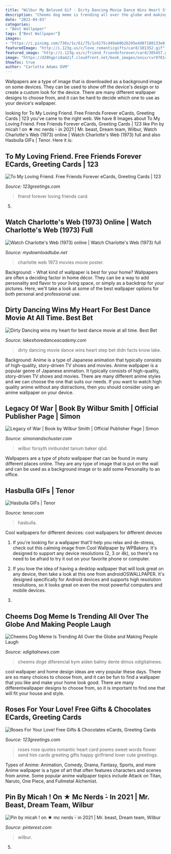 ```yaml
---
title: "Wilbur My Beloved Gif - Dirty Dancing Movie Dance Wins Heart Step Bet Didn Facts Know Lake"
description: "Cheems dog meme is trending all over the globe and making people laugh"
date: "2022-04-03"
categories:
- "Best Wallpaper"
tags: ["Best Wallpaper"]
images:
- "https://i.pinimg.com/736x/1c/61/75/1c6175cd49ab0b26295e4d07180133e0.jpg"
featuredImage: "http://i.123g.us/c/love_romanticgifts/card/101352.gif"
featured_image: "http://i.123g.us/c/friend_friendsforever/card/305457.gif"
image: "https://d28hgpri8am2if.cloudfront.net/book_images/onix/cvr9781499862355/legacy-of-war-9781499862355_xlg.jpg"
ShowToc: true
author: "Carlotta Adams DVM"
---
```



Wallpapers are a type of image that is downloaded as a background image on some devices. They can be used to show off the device's design or to create a custom look for the device. There are many different wallpaper designs to choose from, and it can be hard to decide which one to use as your device's wallpaper.

	

		
looking for To My Loving Friend. Free Friends Forever eCards, Greeting Cards | 123 you've came to the right web. We have 8 Images about To My Loving Friend. Free Friends Forever eCards, Greeting Cards | 123 like Pin by micah ! on ★ mc nerds ́- in 2021 | Mr. beast, Dream team, Wilbur, Watch Charlotte&#039;s Web (1973) online | Watch Charlotte&#039;s Web (1973) full and also Hasbulla GIFs | Tenor. Here it is:
		
    
## To My Loving Friend. Free Friends Forever ECards, Greeting Cards | 123

<img loading=lazy src="http://i.123g.us/c/friend_friendsforever/card/305457.gif" onerror="this.onerror=null;this.src='https://tse4.mm.bing.net/th?id=OIP.54uLehFDDurNEb6e-HRC5AHaIA&amp;pid=15.1';" alt="To My Loving Friend. Free Friends Forever eCards, Greeting Cards | 123">

_Source: 123greetings.com_

>friend forever loving friends card. 

	

5.

    
## Watch Charlotte&#039;s Web (1973) Online | Watch Charlotte&#039;s Web (1973) Full

<img loading=lazy src="https://mydownloadtube.net/poster_image/detail_page_poster/movies_poster_VH2F_1580473515.jpg" onerror="this.onerror=null;this.src='https://tse1.mm.bing.net/th?id=OIP.8v7rGWTwipifMhmXxwaPEgHaLG&amp;pid=15.1';" alt="Watch Charlotte&#039;s Web (1973) online | Watch Charlotte&#039;s Web (1973) full">

_Source: mydownloadtube.net_

>charlotte web 1973 movies movie poster. 

	

Background: - What kind of wallpaper is best for your home?
Wallpapers are often a deciding factor in home décor. They can be a way to add personality and flavor to your living space, or simply as a backdrop for your pictures. Here, we'll take a look at some of the best wallpaper options for both personal and professional use.

    
## Dirty Dancing Wins My Heart For Best Dance Movie At All Time. Best Bet

<img loading=lazy src="https://www.lakeshoredanceacademy.com/wp-content/uploads/2019/05/maxresdefault-e1557153515900.jpg" onerror="this.onerror=null;this.src='https://tse2.mm.bing.net/th?id=OIP.EcQA8snCHuTRBffypsfZvgHaHa&amp;pid=15.1';" alt="Dirty Dancing wins my heart for best dance movie at all time. Best Bet">

_Source: lakeshoredanceacademy.com_

>dirty dancing movie dance wins heart step bet didn facts know lake. 

	

Background: Anime is a type of Japanese animation that typically consists of high-quality, story-driven TV shows and movies.
Anime wallpaper is a popular genre of Japanese animation. It typically consists of high-quality, story-driven TV shows and movies. There are many different anime styles and we can choose the one that suits our needs. If you want to watch high quality anime without any distractions, then you should consider using an anime wallpaper on your device.

    
## Legacy Of War | Book By Wilbur Smith | Official Publisher Page | Simon

<img loading=lazy src="https://d28hgpri8am2if.cloudfront.net/book_images/onix/cvr9781499862355/legacy-of-war-9781499862355_xlg.jpg" onerror="this.onerror=null;this.src='https://tse2.mm.bing.net/th?id=OIP.XmoLqyI53byLp6-vj0x-1wHaLZ&amp;pid=15.1';" alt="Legacy of War | Book by Wilbur Smith | Official Publisher Page | Simon">

_Source: simonandschuster.com_

>wilbur forsyth innbundet tanum bøker qbd. 

	



Wallpapers are a type of photo wallpaper that can be found in many different places online. They are any type of image that is put on the wall and can be used as a background image or to add some Personality to an office.

    
## Hasbulla GIFs | Tenor

<img loading=lazy src="https://media.tenor.com/images/b75f13344f741365068eed947c0ac05c/tenor.gif" onerror="this.onerror=null;this.src='https://tse1.mm.bing.net/th?id=OIP.t18TNE90E2UGju2UfArAXAAAAA&amp;pid=15.1';" alt="Hasbulla GIFs | Tenor">

_Source: tenor.com_

>hasbulla. 

	

Cool wallpapers for different devices:
cool wallpapers for different devices 

1. If you're looking for a wallpaper that'll help you relax and de-stress, check out this calming image from Cool Wallpaper by WPBakery. It's designed to support any device resolutions (2, 3 or 4k), so there's no need to be afraid to try it out on your favorite phone or computer.

2. If you love the idea of having a desktop wallpaper that will look great on any device, then take a look at this one from androidOSWALLPAPER. It's designed specifically for Android devices and supports high resolution resolutions, so it looks great on even the most powerful computers and mobile devices.

3.

    
## Cheems Dog Meme Is Trending All Over The Globe And Making People Laugh

<img loading=lazy src="https://xdigitalnews.com/wp-content/uploads/2020/11/Screen_Shot_2019-12-02_at_11.23.01_AM-1536x816.jpg" onerror="this.onerror=null;this.src='https://tse2.mm.bing.net/th?id=OIP.JLdKsfEWokaff5l5rAYhWgHaD7&amp;pid=15.1';" alt="Cheems Dog Meme Is Trending All Over the Globe and Making People Laugh">

_Source: xdigitalnews.com_

>cheems doge diferencial kym aiden balmy denle dimos xdigitalnews. 

	

cool wallpaper and home design ideas are very popular these days. There are so many choices to choose from, and it can be fun to find a wallpaper that you like and make your home look good. There are many differentwallpaper designs to choose from, so it is important to find one that will fit your house and style.

    
## Roses For Your Love! Free Gifts &amp; Chocolates ECards, Greeting Cards

<img loading=lazy src="http://i.123g.us/c/love_romanticgifts/card/101352.gif" onerror="this.onerror=null;this.src='https://tse4.mm.bing.net/th?id=OIP.CWSFXn5rlO-hEAo5CdTNegHaEt&amp;pid=15.1';" alt="Roses For Your Love! Free Gifts &amp; Chocolates eCards, Greeting Cards">

_Source: 123greetings.com_

>roses rose quotes romantic heart card poems sweet words flower send him cards greeting gifts happy girlfriend lover cute greetings. 

	

Types of Anime: Animation, Comedy, Drama, Fantasy, Sports, and more
Anime wallpaper is a type of art that often features characters and scenes from anime. Some popular anime wallpaper topics include Attack on Titan, Naruto, One Piece, and Fullmetal Alchemist.

    
## Pin By Micah ! On ★ Mc Nerds ́- In 2021 | Mr. Beast, Dream Team, Wilbur

<img loading=lazy src="https://i.pinimg.com/736x/1c/61/75/1c6175cd49ab0b26295e4d07180133e0.jpg" onerror="this.onerror=null;this.src='https://tse4.mm.bing.net/th?id=OIP.hGPFr2y_qpNfNnYZom5sAQHaGp&amp;pid=15.1';" alt="Pin by micah ! on ★ mc nerds ́- in 2021 | Mr. beast, Dream team, Wilbur">

_Source: pinterest.com_

>wilbur. 

	

5.

